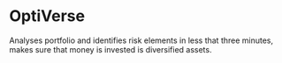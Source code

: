 # OptiVerse
Analyses portfolio and identifies risk elements in less that three minutes, makes sure that money is invested is diversified assets.

